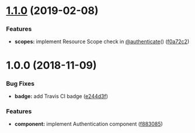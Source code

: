 # [1.1.0](https://github.com/LabShare/lb-services-auth/compare/v1.0.0...v1.1.0) (2019-02-08)


### Features

* **scopes:** implement Resource Scope check in [@authenticate](https://github.com/authenticate)() ([f0a72c2](https://github.com/LabShare/lb-services-auth/commit/f0a72c2))

# 1.0.0 (2018-11-09)


### Bug Fixes

* **badge:** add Travis CI badge ([e244d3f](https://github.com/LabShare/lb-services-auth/commit/e244d3f))


### Features

* **component:** implement Authentication component ([f883085](https://github.com/LabShare/lb-services-auth/commit/f883085))
